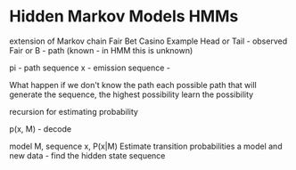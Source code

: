 # Hidden Markov Models HMMs
extension of Markov chain
Fair Bet Casino Example 
Head or Tail - observed
Fair or B - path (known - in HMM this is unknown)

pi - path sequence
x - emission sequence - 

What happen if we don't know the path
each possible path that will generate the sequence, the highest possibility
 learn the possibility

recursion for estimating probability

p(x, M) - decode

model M, sequence x, P(x|M)
Estimate transition probabilities
a model and new data - find the hidden state sequence
<!--stackedit_data:
eyJoaXN0b3J5IjpbMTQ0NTU1NzIxOCwxNTUzNDE1MTE5LDE4OT
E4MjgzNzAsMTk4NTkwMDU5Miw5NDg2MTE4NzcsNjA5NDE2OTA2
LDcxOTQ2MTk2MSwzNTA4MzE2MjQsLTIwODg3NDY2MTIsNzMwOT
k4MTE2XX0=
-->